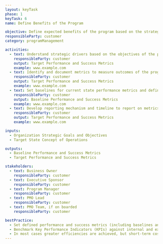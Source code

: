 ```yaml
---
layout: keyTask
phase: 1
keyTask: 6
name: Define Benefits of the Program

objective: Define expected benefits of the program based on the strategic objectives of the organization.
responsibleParty: customer
category: programManagement

activities:
  - text: Understand strategic drivers based on the objectives of the program
    responsibleParty: customer
    output: Target Performance and Success Metrics
    example: www.example.com
  - text: Identify and document metrics to measure outcomes of the program against strategic drivers
    responsibleParty: customer
    output: Target Performance and Success Metrics
    example: www.example.com
  - text: Set baselines for current state performance metrics and define success targets expected to be achieved after completion of the program
    responsibleParty: customer
    output: Baseline Performance and Success Metrics
    example: www.example.com
  - text: Develop reporting mechanism and timeline to report on metrics after migration Go-Live
    responsibleParty: customer
    output: Target Performance and Success Metrics
    example: www.example.com

inputs:
  - Organization Strategic Goals and Objectives
  - Target State Concept of Operations

outputs:
  - Baseline Performance and Success Metrics
  - Target Performance and Success Metrics

stakeholders:
  - text: Business Owner
    responsibleParty: customer
  - text: Executive Sponsor
    responsibleParty: customer
  - text: Program Manager
    responsibleParty: customer
  - text: PMO Lead
    responsibleParty: customer
  - text: PMO Team, if on boarded
    responsibleParty: customer

bestPractice:
  - Set defined performance and success metrics (including baselines and targets) at the beginning of the program to be able to measure and communicate the benefits intended, and ultimately achieved, by the program Benchmark Key Performance Indicators (KPIs) against internal and external standards
  - Benchmark Key Performance Indicators (KPIs) against internal and external standards and use existing performance metric data to assist in identifying performance targets (i.e. previous Federal Benchmarking results, Customer Satisfaction Surveys, etc.). Consider contacting ussm.m3@gsa.gov for assistance researching agency specific and government-wide results
  - In most cases greater efficiencies are achieved, but short-term cost reductions are not. With the introduction of greater amounts of IT support however, substantial savings are realized in the longer term
---
```


